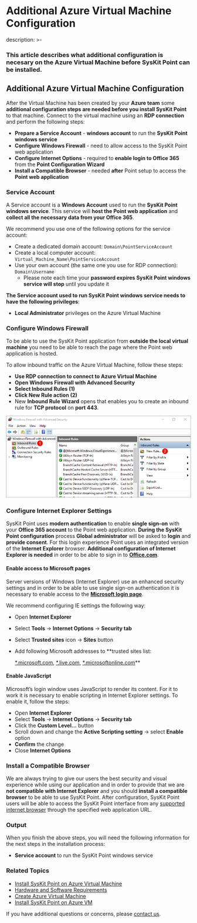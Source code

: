 # Additional Azure Virtual Machine Configuration

description: &gt;-

### This article describes what additional configuration is necesary on the Azure Virtual Machine before SysKit Point can be installed.

## Additional Azure Virtual Machine Configuration

After the Virtual Machine has been created by your **Azure team** some **additional configuration steps are needed before you install SysKit Point** to that machine. Connect to the virtual machine using an **RDP connection** and perform the following steps:

* **Prepare a Service Account** - **windows account** to run the **SysKit Point windows service**
* **Configure Windows Firewall** - need to allow access to the SysKit Point web application
* **Configure Internet Options** - required to **enable login to Office 365** from the **Point Configuration Wizard**
* **Install a Compatible Browser** - needed **after** Point setup to access the **Point web application**

### Service Account

A Service account is a **Windows Account** used to run the **SysKit Point windows service**. This service will **host the Point web application** and **collect all the necessary data from your Office 365**.

We recommend you use one of the following options for the service account:

* Create a dedicated domain account: `Domain\PointServiceAccount`
* Create a local computer account: `Virtual_Machine_Name\PointServiceAccount`
* Use your own account \(the same one you use for RDP connection\): `Domain\Username`
  * Please note each time your **password expires SysKit Point windows service will stop** until you update it

**The Service account used to run SysKit Point windows service needs to have the following privileges**:

* **Local Administrator** privileges on the Azure Virtual Machine

### Configure Windows Firewall

To be able to use the SysKit Point application from **outside the local virtual machine** you need to be able to reach the page where the Point web application is hosted.

To allow inbound traffic on the Azure Virtual Machine, follow these steps:

* **Use RDP connection to connect to Azure Virtual Machine**
* **Open Windows Firewall with Advanced Security**
* **Select Inbound Rules \(1\)**
* **Click New Rule action \(2\)**
* New **Inbound Rule Wizard** opens that enables you to create an inbound rule for **TCP protocol** on **port 443**.

![Windows Firewall - Adding a new inbound rule](../../.gitbook/assets/azure-vm_azure-vm-firewall.png)

### Configure Internet Explorer Settings

SysKit Point uses **modern authentication** to enable **single sign-on** with your **Office 365 account** to the Point web application. **During the SysKit Point configuration** process **Global administrator** will be asked to **login** and **provide consent**. For this login experience Point uses an integrated version of the **Internet Explorer** browser. **Additional configuration of Internet Explorer is needed** in order to be able to sign in to [**Office.com**](https://www.office.com/).

#### Enable access to Microsoft pages

Server versions of Windows \(Internet Explorer\) use an enhanced security settings and in order to be able to use single sign-on authentication it is necessary to enable access to the [**Microsoft login page**](https://login.microsoft.com).

We recommend configuring IE settings the following way:

* Open **Internet Explorer**
* Select **Tools** -&gt; **Internet Options** -&gt; **Security tab**
* Select **Trusted sites** icon -&gt; **Sites** button
* Add following Microsoft addresses to \*\*trusted sites list: 

  [\*.microsoft.com](additional-vm-configuration.md), [\*.live.com](additional-vm-configuration.md),  [\*.microsoftonline.com](additional-vm-configuration.md)\*\*

#### Enable JavaScript

Microsoft’s login window uses JavaScript to render its content. For it to work it is necessary to enable scripting in Internet Explorer settings. To enable it, follow the steps:

* Open **Internet Explorer**
* Select **Tools** -&gt; **Internet Options** -&gt; **Security tab**
* Click the **Custom Level...** button
* Scroll down and change the **Active Scripting setting** -&gt; select **Enable** option
* **Confirm** the change
* Close **Internet Options**

### Install a Compatible Browser

We are always trying to give our users the best security and visual experience while using our application and in order to provide that we are **not compatible with Internet Explorer** and you should **install a compatible browser** to be able to use SysKit Point. After configuration, SysKit Point users will be able to access the SysKit Point interface from any [supported internet browser](../../requirements/system-requirements.md#supported-browsers) through the specified web application URL.

### Output

When you finish the above steps, you will need the following information for the next steps in the installation process:

* **Service account** to run the SysKit Point windows service

### Related Topics

* [Install SysKit Point on Azure Virtual Machine](overview.md) 
* [Hardware and Software Requirements](hardware-software-requirements.md)
* [Create Azure Virtual Machine](create-azure-vm.md)
* [Install SysKit Point on Azure VM](install-syskit-point-on-azure-vm.md) 

If you have additional questions or concerns, please [contact us](https://www.syskit.com/contact-us/).

